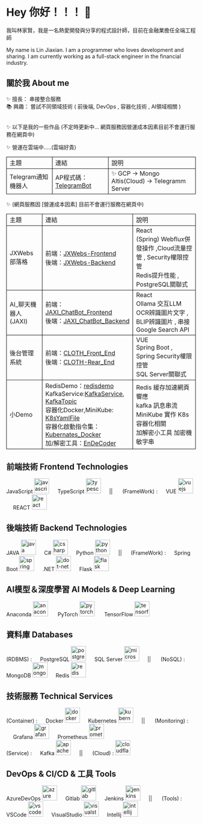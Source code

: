 <h1 align="left">Hey 你好！！！ 👋 </h1>
<p align="left">我叫林家賢，我是一名熱愛開發與分享的程式設計師，目前在金融業擔任全端工程師</p>
<p align="left">My name is Lin Jiaxian. I am a programmer who loves development and sharing. I am currently working as a full-stack engineer in the financial industry.</p>

<h2 align="left">關於我 About me</h2>
<p align="left">
✨  擅長：
    串接整合服務
<br>
📚  興趣： 
    嘗試不同領域技術 ( 前後端, DevOps , 容器化技術 , AI領域相關 ) 
<h2 align="left"></h2>
<p align="left">
✨  以下是我的一些作品 (不定時更新中... 網頁服務因營運成本因素目前不會運行服務在網頁中)
<p align="left">
✨  營運在雲端中.....(雲端好貴)
<table>
    <tr>
      <td style="border: 1px solid black;">主題</td>
      <td style="border: 1px solid black;">連結</td>
      <td style="border: 1px solid black;">說明</td>
    </tr>
     <tr>
      <td style="border: 1px solid black;">Telegram通知機器人</td>
      <td style="border: 1px solid black;">
          AP程式碼：<a href="https://github.com/JeffLin0225/TelegramBot">TelegramBot</a> 
      </td>
      <td style="border: 1px solid black;">✨ GCP -> Mongo Altis(Cloud) -> Telegramm Server</td>
  </tr>
</table>    
<p align="left">
✨  (網頁服務因 [營運成本因素] 目前不會運行服務在網頁中)
<table>
  <tr>
      <td style="border: 1px solid black;">主題</td>
      <td style="border: 1px solid black;">連結</td>
      <td style="border: 1px solid black;">說明</td>
  </tr>
  <tr>
      <td style="border: 1px solid black;">JXWebs 部落格</td>
      <td style="border: 1px solid black;">
          前端：<a href="https://github.com/JeffLin0225/JXWebs-Frontend">JXWebs-Frontend</a> 
          <br>
          後端：<a href="https://github.com/JeffLin0225/JXWebs-Backend">JXWebs-Backend</a> 
      </td>
      <td style="border: 1px solid black;">React <br>(Spring) Webflux併發操作 ,Cloud流量控管 , Security權限控管 <br> Redis提升性能 , PostgreSQL關聯式</td>
  </tr>
  <tr>
      <td style="border: 1px solid black;">AI_聊天機器人 (JAXI)</td>
      <td style="border: 1px solid black;">
          前端：<a href="https://github.com/JeffLin0225/JAXI_ChatBot_Frontend">JAXI_ChatBot_Frontend</a> 
          <br>
          後端：<a href="https://github.com/JeffLin0225/JAXI_ChatBot_Backend">JAXI_ChatBot_Backend</a> 
      </td>
      <td style="border: 1px solid black;">React <br> Ollama 交互LLM  <br> OCR辨識圖片文字 , BLIP辨識圖片 , 串接Google Search API</td>
  </tr>
  <tr>
      <td style="border: 1px solid black;">後台管理系統</td>
      <td style="border: 1px solid black;">
          前端：<a href="https://github.com/JeffLin0225/CLOTH_Front_End">CLOTH_Front_End</a> 
          <br>
          後端：<a href="https://github.com/JeffLin0225/CLOTH-Rear_End">CLOTH-Rear_End</a> 
      </td>
      <td style="border: 1px solid black;">VUE <br> Spring Boot , Spring Security權限控管 <br> SQL Server關聯式</td>
  </tr>
  <tr>
      <td style="border: 1px solid black;">小Demo</td>
      <td style="border: 1px solid black;">
          RedisDemo：<a href="https://github.com/JeffLin0225/redisdemo">redisdemo</a> 
          <br>
          KafkaService:<a href="https://github.com/JeffLin0225/KafkaService">KafkaService</a>, <a href="https://github.com/JeffLin0225/KafkaTopicsService">KafkaTopic</a>
          <br>
          容器化Docker,MiniKube: <a href="https://github.com/JeffLin0225/K8sYamlFile">K8sYamlFile</a>
          <br>
          容器化啟動指令集：<a href="https://github.com/JeffLin0225/Kubernates_Docker_ReadMe">Kubernates_Docker</a>
          <br>
          加/解密工具：<a href="https://github.com/JeffLin0225/EnDeCoder/blob/main/main.py">EnDeCoder</a>
      </td>
      <td style="border: 1px solid black;"> Redis 緩存加速網頁響應  <br> kafka 訊息串流 <br> MiniKube 實作 K8s 容器化相關 <br> 加解密小工具 加密機敏字串 <br> </td>
  </tr>
</table>
    
<h2 align="left">前端技術 Frontend Technologies</h2>
<div align="left">JavaScript
  <img src="https://cdn.jsdelivr.net/gh/devicons/devicon/icons/javascript/javascript-original.svg" height="40" alt="javascript logo"  />
  <img width="18" />TypeScript
  <img src="https://cdn.jsdelivr.net/gh/devicons/devicon/icons/typescript/typescript-original.svg" height="40" alt="typescript logo"  />
  <img width="18" />|| <img width="18" /> (FrameWork) : 
  <img width="18" />VUE
  <img src="https://cdn.jsdelivr.net/gh/devicons/devicon/icons/vuejs/vuejs-original.svg" height="40" alt="vuejs logo"  />
  <img width="18" />REACT
  <img src="https://cdn.jsdelivr.net/gh/devicons/devicon/icons/react/react-original.svg" height="40" alt="react logo"  />
</div>

###
<h2 align="left">後端技術 Backend Technologies</h2>
<div align="left">
  JAVA
  <img src="https://cdn.jsdelivr.net/gh/devicons/devicon/icons/java/java-original.svg" height="40" alt="java logo"  />
  <img width="18" />C#
  <img src="https://cdn.jsdelivr.net/gh/devicons/devicon/icons/csharp/csharp-original.svg" height="40" alt="csharp logo"  />
  <img width="18" />Python
  <img src="https://cdn.jsdelivr.net/gh/devicons/devicon/icons/python/python-original.svg" height="40" alt="python logo"  />
  <img width="18" />|| <img width="16" /> (FrameWork) : 
  <img width="18" />Spring Boot
  <img src="https://cdn.jsdelivr.net/gh/devicons/devicon/icons/spring/spring-original.svg" height="40" alt="spring logo"  />
  <img width="18" />.NET
  <img src="https://skillicons.dev/icons?i=dotnet" height="40" alt="dot-net logo"  />
  <img width="18" />Flask
  <img src="https://skillicons.dev/icons?i=flask" height="40" alt="flask logo"  />
</div>

###
<h2 align="left">AI模型＆深度學習 AI Models & Deep Learning</h2>
<div align="left"> Anaconda 
  <img src="https://cdn.jsdelivr.net/gh/devicons/devicon/icons/anaconda/anaconda-original.svg" height="40" alt="anaconda logo" /> 
  <img width="18" /> PyTorch 
  <img src="https://cdn.simpleicons.org/pytorch/EE4C2C" height="40" alt="pytorch logo" /> 
  <img width="18" /> TensorFlow 
  <img src="https://cdn.jsdelivr.net/gh/devicons/devicon/icons/tensorflow/tensorflow-original.svg" height="40" alt="tensorflow logo" /> 
</div>

###
<h2 align="left">資料庫 Databases</h2>
<div align="left">
  (RDBMS) : 
  <img width="18" />PostgreSQL
  <img src="https://cdn.jsdelivr.net/gh/devicons/devicon/icons/postgresql/postgresql-original.svg" height="40" alt="postgresql logo"  />
  <img width="18" />SQL Server
  <img src="https://cdn.jsdelivr.net/gh/devicons/devicon/icons/microsoftsqlserver/microsoftsqlserver-plain.svg" height="40" alt="microsoftsqlserver logo"  />
  <img width="18" />|| <img width="18" /> (NoSQL) : 
  <img width="18" />MongoDB
  <img src="https://cdn.simpleicons.org/mongodb/47A248" height="40" alt="mongodb logo"  />
  <img width="18" />Redis
  <img src="https://cdn.jsdelivr.net/gh/devicons/devicon/icons/redis/redis-original.svg" height="40" alt="redis logo"  />
</div>

###

<h2 align="left">技術服務 Technical Services</h2>
<div align="left">
  (Container) : 
  <img width="18" />Docker
  <img src="https://skillicons.dev/icons?i=docker" height="40" alt="docker logo"  />
  <img width="18" />Kubernetes
  <img src="https://skillicons.dev/icons?i=kubernetes" height="40" alt="kubernetes logo"  />
  <img width="18" />|| <img width="18" /> (Monitoring) : 
  <img width="18" />Grafana
  <img src="https://cdn.simpleicons.org/grafana/F46800" height="40" alt="grafana logo"  />
  <img width="18" />Prometheus
  <img src="https://cdn.jsdelivr.net/gh/devicons/devicon/icons/prometheus/prometheus-original.svg" height="40" alt="prometheus logo"  />
  <br>
  (Service) : <img width="18" />Kafka
  <img src="https://skillicons.dev/icons?i=kafka" height="40" alt="apachekafka logo"  />
  <img width="18" />|| <img width="18" /> (Cloud) : 
  <img src="https://cdn.simpleicons.org/cloudflare/F38020" height="40" alt="cloudflare logo"  />
</div>

<h2 align="left">DevOps & CI/CD & 工具 Tools</h2>
<div align="left">AzureDevOps
  <img src="https://cdn.jsdelivr.net/gh/devicons/devicon/icons/azure/azure-original.svg" height="40" alt="azure logo"  />
  <img width="18" />Gitlab
  <img src="https://cdn.jsdelivr.net/gh/devicons/devicon/icons/gitlab/gitlab-original.svg" height="40" alt="gitlab logo"  />
  <img width="18" />Jenkins
  <img src="https://skillicons.dev/icons?i=jenkins" height="40" alt="jenkins logo"  />
  <img width="18" />|| <img width="18" /> (Tools) : VSCode
  <img src="https://cdn.jsdelivr.net/gh/devicons/devicon/icons/vscode/vscode-original.svg" height="40" alt="vscode logo"  />
  <img width="18" />VisualStudio
  <img src="https://cdn.jsdelivr.net/gh/devicons/devicon/icons/visualstudio/visualstudio-plain.svg" height="40" alt="visualstudio logo"  />
  <img width="18" />Intellij
  <img src="https://cdn.jsdelivr.net/gh/devicons/devicon/icons/intellij/intellij-original.svg" height="40" alt="intellij logo"  />
</div>
